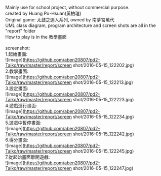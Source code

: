 Mainly use for school project, without commercial purpose.<br>
created by Huang Po-Hsuan(黃柏瑄)<br>
Original game: 太鼓之達人系列, owned by 南夢宮萬代<br>
UML class diagram, program architecture and screen shots are all in the "report" folder<br>
How to play is in the 教學畫面<br>
<br>
screenshot:<br>
1.起始畫面:<br>
![image](https://github.com/aben20807/pd2-Taiko/raw/master/report/screen shot/2016-05-15_122202.jpg)
<br>
2.教學畫面:<br>
![image](https://github.com/aben20807/pd2-Taiko/raw/master/report/screen shot/2016-05-15_122213.jpg)
<br>
3.設定畫面:<br>
![image](https://github.com/aben20807/pd2-Taiko/raw/master/report/screen shot/2016-05-15_122223.jpg)
<br>
4.遊戲進行畫面:<br>
![image](https://github.com/aben20807/pd2-Taiko/raw/master/report/screen shot/2016-05-15_122234.jpg)
<br>
5.遊戲中暫停畫面:<br>
![image](https://github.com/aben20807/pd2-Taiko/raw/master/report/screen shot/2016-05-15_122242.jpg)
<br>
6.得分畫面:<br>
![image](https://github.com/aben20807/pd2-Taiko/raw/master/report/screen shot/2016-05-15_122245.jpg)
<br>
7.從起始畫面離開遊戲:<br>
![image](https://github.com/aben20807/pd2-Taiko/raw/master/report/screen shot/2016-05-15_122247.jpg)
<br>
